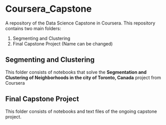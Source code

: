 # Coursera_Capstone
A repository of the Data Science Capstone in Coursera.
This repository contains two main folders:
1. Segmenting and Clustering
2. Final Capstone Project (Name can be changed)

## Segmenting and Clustering
This folder consists of notebooks that solve the **Segmentation and Clustering of Neighborhoods in the city of Toronto, Canada** project from Coursera

## Final Capstone Project
This folder consists of notebooks and text files of the ongoing capstone project. 
